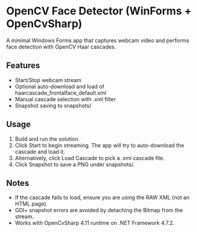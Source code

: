 ﻿# OpenCV Face Detector (WinForms + OpenCvSharp)

A minimal Windows Forms app that captures webcam video and performs face detection with OpenCV Haar cascades.

## Features
- Start/Stop webcam stream
- Optional auto-download and load of haarcascade_frontalface_default.xml
- Manual cascade selection with .xml filter
- Snapshot saving to snapshots/

## Usage
1. Build and run the solution.
2. Click Start to begin streaming. The app will try to auto-download the cascade and load it.
3. Alternatively, click Load Cascade to pick a .xml cascade file.
4. Click Snapshot to save a PNG under snapshots/.

## Notes
- If the cascade fails to load, ensure you are using the RAW XML (not an HTML page).
- GDI+ snapshot errors are avoided by detaching the Bitmap from the stream.
- Works with OpenCvSharp 4.11 runtime on .NET Framework 4.7.2.
